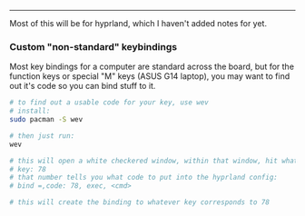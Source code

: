 -- -
Most of this will be for hyprland, which I haven't added notes for yet.
### Custom "non-standard" keybindings
Most key bindings for a computer are standard across the board, but for the function keys or special "M" keys (ASUS G14 laptop), you may want to find out it's code so you can bind stuff to it. 
```bash
# to find out a usable code for your key, use wev
# install:
sudo pacman -S wev

# then just run:
wev

# this will open a white checkered window, within that window, hit whatever key you are looking for, it will spit out various values, but you are interested in the value:
# key: 78
# that number tells you what code to put into the hyprland config:
# bind =,code: 78, exec, <cmd>

# this will create the binding to whatever key corresponds to 78
```